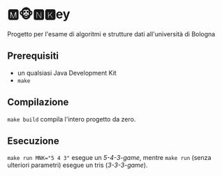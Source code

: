 # 🅼🐵🅽🅺ey
Progetto per l'esame di algoritmi e strutture dati all'università di Bologna

## Prerequisiti
- un qualsiasi Java Development Kit
- `make`

## Compilazione
`make build` compila l'intero progetto da zero.

## Esecuzione
`make run MNK="5 4 3"` esegue un _5-4-3-game_, mentre `make run` (senza
ulteriori parametri) esegue un tris (_3-3-3-game_).
